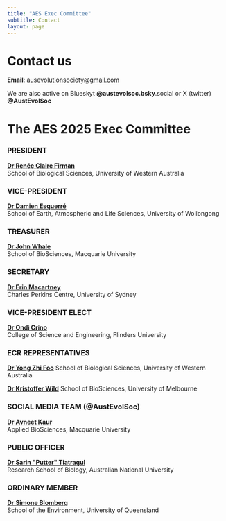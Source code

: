 ```yaml
---
title: "AES Exec Committee"
subtitle: Contact
layout: page
---
```


# Contact us

**Email**: ausevolutionsociety@gmail.com

We are also active on Blueskyt **@austevolsoc.bsky**.social or X (twitter) **@AustEvolSoc**

# The AES 2025 Exec Committee

  

### PRESIDENT
[**Dr Renée Claire Firman**](https://research-repository.uwa.edu.au/en/persons/renee-firman)  
School of Biological Sciences, University of Western Australia  

### VICE-PRESIDENT
[**Dr Damien Esquerré**](https://www.desquerre.com/)  
School of Earth, Atmospheric and Life Sciences, University of Wollongong  

### TREASURER
[**Dr John Whale**](https://www.westernsydney.edu.au/hie/people/postgraduate_students/graduates/john_whale)  
School of BioSciences, Macquarie University  

### SECRETARY
[**Dr Erin Macartney**](https://www.sydney.edu.au/science/about/our-people/academic-staff/erin-macartney.html)  
Charles Perkins Centre, University of Sydney

### VICE-PRESIDENT ELECT
[**Dr Ondi Crino**](https://www.flinders.edu.au/people/ondi.crino)  
College of Science and Engineering, Flinders University  

### ECR REPRESENTATIVES

[**Dr Yong Zhi Foo**](https://research-repository.uwa.edu.au/en/persons/yong-zhi-foo)
School of Biological Sciences, University of Western Australia  

[**Dr Kristoffer Wild**](https://findanexpert.unimelb.edu.au/profile/1030758-kristoffer-wild)
School of BioSciences, University of Melbourne

### SOCIAL MEDIA TEAM (@AustEvolSoc) 

[**Dr Avneet Kaur**](https://x.com/avnit_kr)  
Applied BioSciences, Macquarie University  

### PUBLIC OFFICER

[**Dr Sarin "Putter" Tiatragul**](mailto:sarin.tiatragul[at]anu.edu.au)  
Research School of Biology, Australian National University  

### ORDINARY MEMBER

[**Dr Simone Blomberg**](https://about.uq.edu.au/experts/428)  
School of the Environment, University of Queensland
